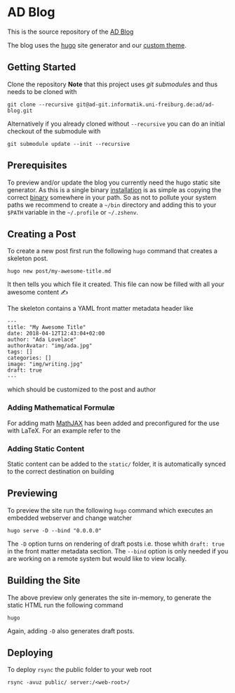 AD Blog
=======
This is the source repository of the [AD Blog](https://ad-blog.informatik.uni-freiburg.de)

The blog uses the [hugo](https://gohugo.io) site generator and our [custom
theme](https://ad-git.informatik.uni-freiburg.de/ad/ad-blog-theme).

Getting Started
---------------
Clone the repository **Note** that this project uses *git submodule*s and thus
needs to be cloned with

    git clone --recursive git@ad-git.informatik.uni-freiburg.de:ad/ad-blog.git

Alternatively if you already cloned without `--recursive` you can do an initial
checkout of the submodule with

    git submodule update --init --recursive

## Prerequisites
To preview and/or update the blog you currently need the hugo static site
generator. As this is a single binary
[installation](https://gohugo.io/getting-started/installing) is as simple as
copying the correct [binary](https://github.com/gohugoio/hugo/releases)
somewhere in your path. So as not to pollute your system paths we recommend to
create a `~/bin` directory and adding this to your `$PATH` variable in the
`~/.profile` or `~/.zshenv`.

## Creating a Post
To create a new post first run the following `hugo` command that creates
a skeleton post.

    hugo new post/my-awesome-title.md

It then tells you which file it created. This file can now be filled with all
your awesome content ✍️

The skeleton contains a YAML front matter metadata header like

    ---
    title: "My Awesome Title"
    date: 2018-04-12T12:43:04+02:00
    author: "Ada Lovelace"
    authorAvatar: "img/ada.jpg"
    tags: []
    categories: []
    image: "img/writing.jpg"
    draft: true
    ---

which should be customized to the post and author

### Adding Mathematical Formulæ
For adding math [MathJAX](https://www.mathjax.org) has been added and
preconfigured for the use with LaTeX. For an example refer to the 

### Adding Static Content
Static content can be added to the `static/` folder, it is automatically synced
to the correct destination on building

Previewing
----------
To preview the site run the following `hugo` command which executes an embedded
webserver and change watcher

    hugo serve -D --bind "0.0.0.0"

The `-D` option turns on rendering of draft posts i.e. those whith `draft:
true` in the front matter metadata section. The `--bind` option is only needed
if you are working on a remote system but would like to view locally.

Building the Site
-----------------
The above preview only generates the site in-memory, to generate the static
HTML run the following command

    hugo

Again, adding `-D` also generates draft posts.

Deploying
---------
To deploy `rsync` the public folder to your web root

    rsync -avuz public/ server:/<web-root>/
